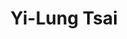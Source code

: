 ---
layout: people
hidden: true
title: Yi-Lung Tsai
name: Yi-Lung Tsai
student_id: r99944030
status: graduated
program: Master student
entry_year: 2010
exit_year: 2012
link: false
external_url: 
image: /people/images/Yi-Lung_Tsai.jpg
research_interests: 
brief: 
---